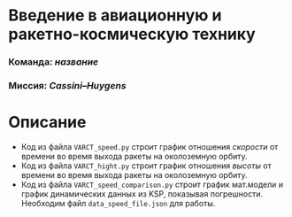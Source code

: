 #  Введение в авиационную и ракетно-космическую технику

### Команда: ***название***
### Миссия: ***Cassini–Huygens***

# Описание

+ Код из файла `VARCT_speed.py` строит график отношения *скорости* от времени во время выхода ракеты на околоземную орбиту.
+ Код из файла `VARCT_hight.py` строит график отношения *высоты* от времени во время выхода ракеты на околоземную орбиту.
+ Код из файла `VARCT_speed_comparison.py` строит график мат.модели и график динамических данных из KSP, показывая погрешности. Необходим файл `data_speed_file.json` для работы.
